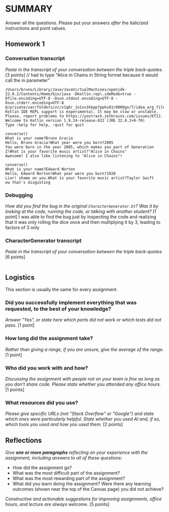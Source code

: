 # SUMMARY

Answer all the questions. Please put your answers _after_ the italicized instructions
and point values.

## Homework 1

### Conversation transcript

_Paste in the transcript of your conversation between the triple back-quotes._ [3 points]
// had to type "Alice in Chains in String format because it would call the in parameter"

```
/Users/bruno/Library/Java/JavaVirtualMachines/openjdk-22.0.2/Contents/Home/bin/java -Dkotlin.repl.ideMode=true -Dfile.encoding=UTF-8 -Dsun.stdout.encoding=UTF-8 -Dsun.stderr.encoding=UTF-8 @/private/var/folders/zc/v1qbr_1n1sv1kkpp7pphs81r0000gn/T/idea_arg_file617808935
Kotlin IDE REPL support is experimental. It may be slow or unstable. Please, report problems to https://youtrack.jetbrains.com/issues/KTIJ.
Welcome to Kotlin version 1.9.24-release-822 (JRE 22.0.2+9-70)
Type :help for help, :quit for quit

converse()
What is your name?Bruno Gracia
Hello, Bruno Gracia!What year were you born?2005
You were born in the year 2005, which makes you part of Generation Z!What is your favorite music artist?"Alice in Chains"
Awesome! I also like listening to "Alice in Chains"!

converse()
What is your name?Edward Norton
Hello, Edward Norton!What year were you born?1920
Liar! shame on you.What is your favorite music artist?Taylor Swift
ew that's disgusting
```

### Debugging

_How did you find the bug in the original `CharacterGenerator.kt`? Was it by
looking at the code, running the code, or talking with another student?_ [1 point]
I was able to find the bug just by inspecting the code and realizing that it was only rolling the dice once and then
multiplying it by 3, leading to factors of 3 only

### CharacterGenerator transcript

_Paste in the transcript of your conversation between the triple back-quotes._ [6 points]

```

```

## Logistics

This section is usually the same for every assignment.

### Did you successfully implement everything that was requested, to the best of your knowledge?

_Answer "Yes", or state here which parts did not work or which tests did not pass._ [1 point]

### How long did the assignment take?

_Rather than giving a range, if you are unsure, give the average of the range._
[1 point]

### Who did you work with and how?

_Discussing the assignment with people not on your team is fine as long as you
don't share code. Please state whether you attended any office hours._ [1 points]

### What resources did you use?

_Please give specific URLs (not "Stack Overflow" or "Google") and state which ones were
particularly helpful. State whether you used AI and, if so, which tools you used and how
you used them._ [2 points]

## Reflections

_Give **one or more paragraphs** reflecting on your experience with the
assignment, including answers to all of these questions:_

* How did the assignment go?
* What was the most difficult part of the assignment?
* What was the most rewarding part of the assignment?
* What did you learn doing the assignment? Were there any learning outcomes
  (shown near the top of the Canvas page) you did not achieve?

_Constructive and actionable suggestions for improving assignments, office hours,
and lecture are always welcome._
[5 points]